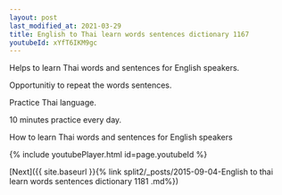 ```yaml
---
layout: post
last_modified_at: 2021-03-29
title: English to Thai learn words sentences dictionary 1167 
youtubeId: xYfT6IKM9gc
---
```

 
 
Helps to learn Thai words and sentences for English speakers.

Opportunitiy to repeat the words sentences. 

Practice Thai language. 
 
10 minutes practice every day. 
 
How to learn Thai words and sentences for English speakers 
 
{% include youtubePlayer.html id=page.youtubeId %}
 
 
[Next]({{ site.baseurl }}{% link  split2/_posts/2015-09-04-English to thai learn words sentences dictionary 1181 .md%})
 
